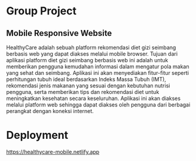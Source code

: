 # Group Project

## Mobile Responsive Website

HealthyCare adalah sebuah platform rekomendasi diet gizi seimbang berbasis web yang dapat diakses melalui mobile browser. Tujuan dari aplikasi platform diet gizi seimbang berbasis web ini adalah untuk memberikan pengguna kemudahan informasi dalam mengatur pola makan yang sehat dan seimbang. Aplikasi ini akan menyediakan fitur-fitur seperti perhitungan tubuh ideal berdasarkan Indeks Massa Tubuh (IMT), rekomendasi jenis makanan yang sesuai dengan kebutuhan nutrisi pengguna, serta memberikan tips dan rekomendasi diet untuk meningkatkan kesehatan secara keseluruhan. Aplikasi ini akan diakses melalui platform web sehingga dapat diakses oleh pengguna dari berbagai perangkat dengan koneksi internet.

# Deployment
https://healthycare-mobile.netlify.app
